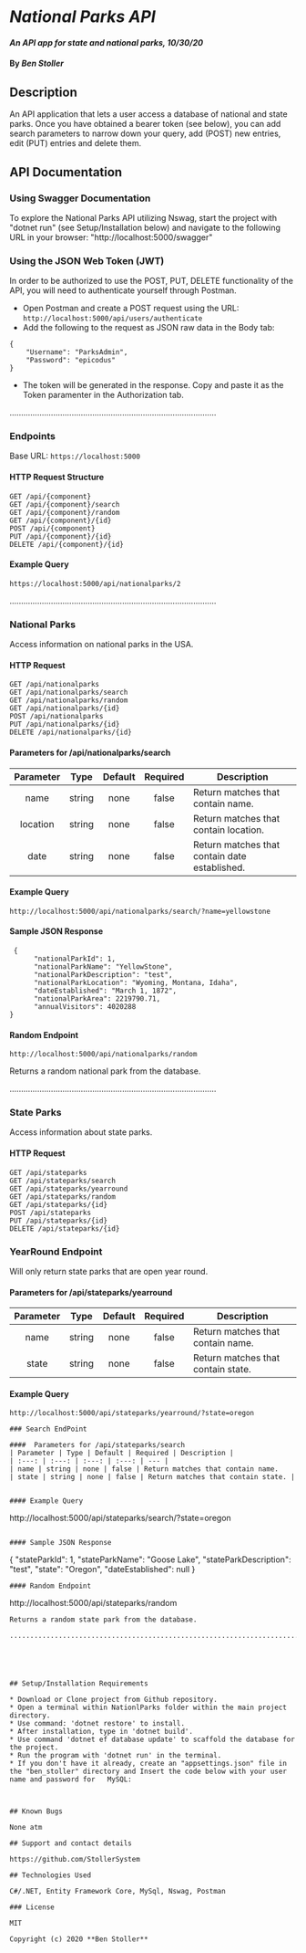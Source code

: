# _National Parks API_

#### _An API app for state and national parks, 10/30/20_

#### By _**Ben Stoller**_

## Description

An API application that lets a user access a database of national and state parks. 
Once you have obtained a bearer token (see below), you can add search parameters to narrow down your query, add (POST) new entries, edit (PUT) entries and delete them. 


## API Documentation 

### Using Swagger Documentation 
To explore the National Parks API utilizing Nswag, start the project with "dotnet run" (see Setup/Installation below) and navigate to the following URL in your browser: "http://localhost:5000/swagger"

### Using the JSON Web Token (JWT)
In order to be authorized to use the POST, PUT, DELETE functionality of the API, you will need to authenticate yourself through Postman.
* Open Postman and create a POST request using the URL: `http://localhost:5000/api/users/authenticate`
* Add the following to the request as JSON raw data in the Body tab:
```
{
    "Username": "ParksAdmin",
    "Password": "epicodus"
}
```
* The token will be generated in the response. Copy and paste it as the Token paramenter in the Authorization tab.

..........................................................................................

### Endpoints
Base URL: `https://localhost:5000`

#### HTTP Request Structure
```
GET /api/{component}
GET /api/{component}/search
GET /api/{component}/random
GET /api/{component}/{id}
POST /api/{component}
PUT /api/{component}/{id}
DELETE /api/{component}/{id}

```

#### Example Query
```
https://localhost:5000/api/nationalparks/2
```

..........................................................................................

### National Parks
Access information on national parks in the USA.

#### HTTP Request
```
GET /api/nationalparks
GET /api/nationalparks/search
GET /api/nationalparks/random
GET /api/nationalparks/{id}
POST /api/nationalparks
PUT /api/nationalparks/{id}
DELETE /api/nationalparks/{id}

```

#### Parameters for /api/nationalparks/search 
| Parameter | Type | Default | Required | Description |
| :---: | :---: | :---: | :---: | --- |
| name | string | none | false | Return matches that contain name.
| location | string | none | false | Return matches that contain location. |
| date | string | none | false | Return matches that contain date established. |



#### Example Query
```
http://localhost:5000/api/nationalparks/search/?name=yellowstone
```

#### Sample JSON Response
```
 {
      "nationalParkId": 1,
      "nationalParkName": "YellowStone",
      "nationalParkDescription": "test",
      "nationalParkLocation": "Wyoming, Montana, Idaha",
      "dateEstablished": "March 1, 1872",
      "nationalParkArea": 2219790.71,
      "annualVisitors": 4020288
}
```
#### Random Endpoint
```
http://localhost:5000/api/nationalparks/random
```
Returns a random national park from the database.

..........................................................................................

### State Parks
Access information about state parks.

#### HTTP Request
```
GET /api/stateparks
GET /api/stateparks/search
GET /api/stateparks/yearround
GET /api/stateparks/random
GET /api/stateparks/{id}
POST /api/stateparks
PUT /api/stateparks/{id}
DELETE /api/stateparks/{id}

```
### YearRound Endpoint

Will only return state parks that are open year round.

####  Parameters for /api/stateparks/yearround
| Parameter | Type | Default | Required | Description |
| :---: | :---: | :---: | :---: | --- |
| name | string | none | false | Return matches that contain name.
| state | string | none | false | Return matches that contain state. |


#### Example Query
```
http://localhost:5000/api/stateparks/yearround/?state=oregon

### Search EndPoint

####  Parameters for /api/stateparks/search
| Parameter | Type | Default | Required | Description |
| :---: | :---: | :---: | :---: | --- |
| name | string | none | false | Return matches that contain name.
| state | string | none | false | Return matches that contain state. |


#### Example Query
```
http://localhost:5000/api/stateparks/search/?state=oregon
```

#### Sample JSON Response
```
{
      "stateParkId": 1,
      "stateParkName": "Goose Lake",
      "stateParkDescription": "test",
      "state": "Oregon",
      "dateEstablished": null
}
```
#### Random Endpoint
```
http://localhost:5000/api/stateparks/random
```
Returns a random state park from the database.

..........................................................................................





## Setup/Installation Requirements

* Download or Clone project from Github repository.
* Open a terminal within NationlParks folder within the main project directory.
* Use command: 'dotnet restore' to install.
* After installation, type in 'dotnet build'.
* Use command 'dotnet ef database update' to scaffold the database for the project.
* Run the program with 'dotnet run' in the terminal.
* If you don't have it already, create an "appsettings.json" file in the "ben_stoller" directory and Insert the code below with your user name and password for   MySQL:



## Known Bugs

None atm

## Support and contact details

https://github.com/StollerSystem

## Technologies Used

C#/.NET, Entity Framework Core, MySql, Nswag, Postman

### License

MIT

Copyright (c) 2020 **Ben Stoller**

